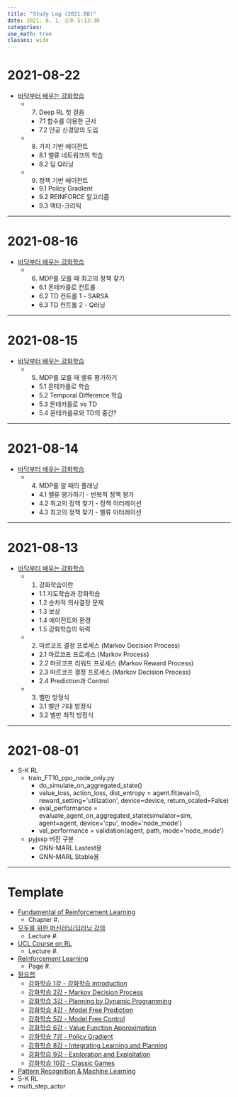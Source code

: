 ```yaml
---
title: "Study Log (2021.08)"
date: 2021. 8. 1. 오후 5:13:30
categories:
use_math: true
classes: wide
---
```


# 2021-08-22
* [바닥부터 배우는 강화학습](https://github.com/seungeunrho/RLfrombasics)
  * 7. Deep RL 첫 걸음
    * 7.1 함수를 이용한 근사
    * 7.2 인공 신경망의 도입
  * 8. 가치 기반 에이전트
    * 8.1 밸류 네트워크의 학습
    * 8.2 딥 Q러닝
  * 9. 정책 기반 에이전트
    * 9.1 Policy Gradient
    * 9.2 REINFORCE 알고리즘
    * 9.3 액터-크리틱

---

# 2021-08-16
* [바닥부터 배우는 강화학습](https://github.com/seungeunrho/RLfrombasics)
  * 6. MDP를 모를 때 최고의 정책 찾기
    * 6.1 몬테카를로 컨트롤
    * 6.2 TD 컨트롤 1 - SARSA
    * 6.3 TD 컨트롤 2 - Q러닝

---

# 2021-08-15
* [바닥부터 배우는 강화학습](https://github.com/seungeunrho/RLfrombasics)
  * 5. MDP를 모를 때 밸류 평가하기
    * 5.1 몬테카를로 학습
    * 5.2 Temporal Difference 학습
    * 5.3 몬테카를로 vs TD
    * 5.4 몬테카를로와 TD의 중간?

---

# 2021-08-14
* [바닥부터 배우는 강화학습](https://github.com/seungeunrho/RLfrombasics)
  * 4. MDP를 알 때의 플래닝
    * 4.1 밸류 평가하기 - 반복적 정책 평가
    * 4.2 최고의 정책 찾기 - 정책 이터레이션
    * 4.3 최고의 정책 찾기 - 밸류 이터레이션

---

# 2021-08-13
* [바닥부터 배우는 강화학습](https://github.com/seungeunrho/RLfrombasics)
  * 1. 강화학습이란
    * 1.1 지도학습과 강화학습
    * 1.2 순차적 의사결정 문제
    * 1.3 보상
    * 1.4 에이전트와 환경
    * 1.5 강화학습의 위력
  * 2. 마르코프 결정 프로세스 (Markov Decision Process)
    * 2.1 마르코프 프로세스 (Markov Process)
    * 2.2 마르코프 리워드 프로세스 (Markov Reward Process)
    * 2.3 마르코프 결정 프로세스 (Markov Decision Process)
    * 2.4 Prediction과 Control
  * 3. 벨만 방정식
    * 3.1 벨만 기대 방정식
    * 3.2 벨만 최적 방정식

---

# 2021-08-01
* S-K RL
  * train_FT10_ppo_node_only.py
    * do_simulate_on_aggregated_state()
    * value_loss, action_loss, dist_entropy = agent.fit(eval=0, reward_setting='utilization', device=device, return_scaled=False)
    * eval_performance = evaluate_agent_on_aggregated_state(simulator=sim, agent=agent, device='cpu', mode='node_mode')
    * val_performance = validation(agent, path, mode='node_mode')
  * pyjssp 버전 구분
    * GNN-MARL Lastest용
    * GNN-MARL Stable용

---

# Template
* [Fundamental of Reinforcement Learning](https://dnddnjs.gitbook.io/rl/)
  * Chapter #.
* [모두를 위한 머신러닝/딥러닝 강의](http://hunkim.github.io/ml/)
  * Lecture #.
* [UCL Course on RL](http://www0.cs.ucl.ac.uk/staff/d.silver/web/Teaching.html)
  * Lecture #.
* [Reinforcement Learning](http://incompleteideas.net/book/the-book-2nd.html)
  * Page #.
* [팡요랩](https://www.youtube.com/playlist?list=PLpRS2w0xWHTcTZyyX8LMmtbcMXpd3s4TU)
  * [강화학습 1강 - 강화학습 introduction](https://www.youtube.com/watch?v=wYgyiCEkwC8)
  * [강화학습 2강 - Markov Decision Process](https://www.youtube.com/watch?v=NMesGSXr8H4)
  * [강화학습 3강 - Planning by Dynamic Programming](https://www.youtube.com/watch?v=rrTxOkbHj-M)
  * [강화학습 4강 - Model Free Prediction](https://www.youtube.com/watch?v=47FyZtBRglI)
  * [강화학습 5강 - Model Free Control](https://www.youtube.com/watch?v=2h-FD3e1YgQ)
  * [강화학습 6강 - Value Function Approximation](https://www.youtube.com/watch?v=71nH1BUjhNw)
  * [강화학습 7강 - Policy Gradient](https://www.youtube.com/watch?v=2YFBordM1fA)
  * [강화학습 8강 - Integrating Learning and Planning](https://www.youtube.com/watch?v=S216ZLuCdM0)
  * [강화학습 9강 - Exploration and Exploitation](https://www.youtube.com/watch?v=nm6RwuA_pGE)
  * [강화학습 10강 - Classic Games](https://www.youtube.com/watch?v=C5_2v4pRc5c)
* [Pattern Recognition & Machine Learning](http://norman3.github.io/prml/)
* S-K RL
* multi_step_actor
